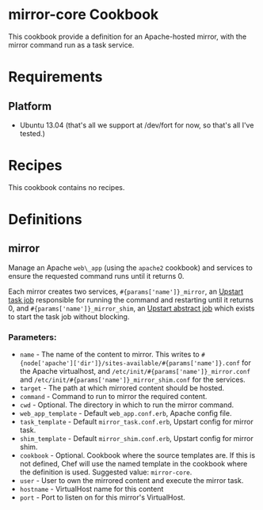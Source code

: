 mirror-core Cookbook
====================

This cookbook provide a definition for an Apache-hosted mirror, with the mirror command run as a task service.

Requirements
============

Platform
--------

* Ubuntu 13.04 (that's all we support at /dev/fort for now, so that's all I've tested.)

Recipes
=======

This cookbook contains no recipes.

Definitions
===========

mirror
------

Manage an Apache `web\_app` (using the `apache2` cookbook) and services to ensure the requested command runs until it returns 0.

Each mirror creates two services, `#{params['name']}_mirror`, an [Upstart task job](http://upstart.ubuntu.com/cookbook/#task-job) responsible for running the command and restarting until it returns 0, and `#{params['name']}_mirror_shim`, an [Upstart abstract job](http://upstart.ubuntu.com/cookbook/#abstract-job) which exists to start the task job without blocking.

### Parameters:

* `name` - The name of the content to mirror. This writes to `#{node['apache']['dir']}/sites-available/#{params['name']}.conf` for the Apache virtualhost, and `/etc/init/#{params['name']}_mirror.conf` and `/etc/init/#{params['name']}_mirror_shim.conf` for the services.
* `target` - The path at which mirrored content should be hosted.
* `command` - Command to run to mirror the required content.
* `cwd` - Optional. The directory in which to run the mirror command.
* `web_app_template` - Default `web_app.conf.erb`, Apache config file.
* `task_template` - Default `mirror_task.conf.erb`, Upstart config for mirror task.
* `shim_template` - Default `mirror_shim.conf.erb`, Upstart config for mirror shim.
* `cookbook` - Optional. Cookbook where the source templates are. If
  this is not defined, Chef will use the named template in the
  cookbook where the definition is used. Suggested value: `mirror-core`.
* `user` - User to own the mirrored content and execute the mirror task.
* `hostname` - VirtualHost name for this content
* `port` - Port to listen on for this mirror's VirtualHost.
